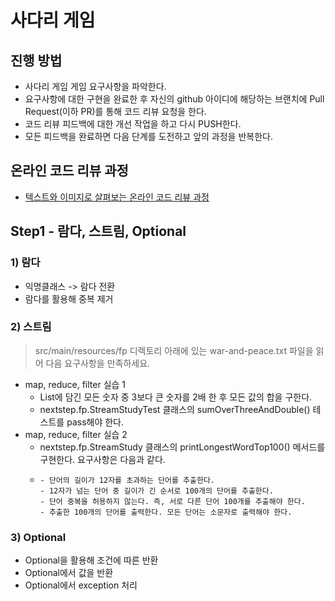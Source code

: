 # 사다리 게임

## 진행 방법

* 사다리 게임 게임 요구사항을 파악한다.
* 요구사항에 대한 구현을 완료한 후 자신의 github 아이디에 해당하는 브랜치에 Pull Request(이하 PR)를 통해 코드 리뷰 요청을 한다.
* 코드 리뷰 피드백에 대한 개선 작업을 하고 다시 PUSH한다.
* 모든 피드백을 완료하면 다음 단계를 도전하고 앞의 과정을 반복한다.

## 온라인 코드 리뷰 과정

* [텍스트와 이미지로 살펴보는 온라인 코드 리뷰 과정](https://github.com/nextstep-step/nextstep-docs/tree/master/codereview)

## Step1 - 람다, 스트림, Optional

### 1) 람다

- 익명클래스 -> 람다 전환
- 람다를 활용해 중복 제거

### 2) 스트림

> src/main/resources/fp 디렉토리 아래에 있는 war-and-peace.txt 파일을 읽어 다음 요구사항을 만족하세요.

- map, reduce, filter 실습 1
  - List에 담긴 모든 숫자 중 3보다 큰 숫자를 2배 한 후 모든 값의 합을 구한다.
  - nextstep.fp.StreamStudyTest 클래스의 sumOverThreeAndDouble() 테스트를 pass해야 한다.
- map, reduce, filter 실습 2
  - nextstep.fp.StreamStudy 클래스의 printLongestWordTop100() 메서드를 구현한다.
  요구사항은 다음과 같다.
  - ```text
    - 단어의 길이가 12자를 초과하는 단어를 추출한다.
    - 12자가 넘는 단어 중 길이가 긴 순서로 100개의 단어를 추출한다.
    - 단어 중복을 허용하지 않는다. 즉, 서로 다른 단어 100개를 추출해야 한다.
    - 추출한 100개의 단어를 출력한다. 모든 단어는 소문자로 출력해야 한다.
    ```

### 3) Optional

- Optional을 활용해 조건에 따른 반환
- Optional에서 값을 반환
- Optional에서 exception 처리